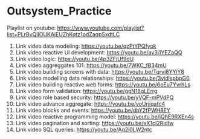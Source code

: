 # Outsystem_Practice

Playlist on youtube: https://www.youtube.com/playlist?list=PLrBvQlIOUKAjEUZhKqtz1odZaqpSxdtLC

1. Link video data modeling: https://youtu.be/qzPtYPQfyok
2. Link video reactive UI development: https://youtu.be/av3i1YEZaQQ
3. Link video logic: https://youtu.be/4p3ZFiUf9dU
4. Link video aggreggates 101: https://youtu.be/7WKC_fB34mU
5. Link video building screens with data: https://youtu.be/Tqrvi8YYiY8
6. Link video modelling data relationships: https://youtu.be/3vidlspbpG0
7. Link video building reactive web forms: https://youtu.be/6oEu7YvrhLs
8. Link video form validation: https://youtu.be/ggN18gLErrg
9. Link video role based security: https://youtu.be/yVQF-mPVdPQ
10. Link video advance aggregate: https://youtu.be/voUrjiqafc4
11. Link video blocks and events: https://youtu.be/dbY2fPWH8EY
12. Link video reactive programming model: https://youtu.be/jQhE9RXEn4s
13. Link video pagination and sorting: https://youtu.be/xX1cI2RidIw
14. Link video SQL queries: https://youtu.be/Aq2i0LW2ntc

